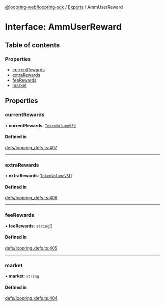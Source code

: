 [@loopring-web/loopring-sdk](../README.md) / [Exports](../modules.md) / AmmUserReward

# Interface: AmmUserReward

## Table of contents

### Properties

- [currentRewards](AmmUserReward.md#currentrewards)
- [extraRewards](AmmUserReward.md#extrarewards)
- [feeRewards](AmmUserReward.md#feerewards)
- [market](AmmUserReward.md#market)

## Properties

### currentRewards

• **currentRewards**: [`TokenVolumeV3`](TokenVolumeV3.md)[]

#### Defined in

[defs/loopring_defs.ts:407](https://github.com/Loopring/loopring_sdk/blob/538bd47/src/defs/loopring_defs.ts#L407)

___

### extraRewards

• **extraRewards**: [`TokenVolumeV3`](TokenVolumeV3.md)[]

#### Defined in

[defs/loopring_defs.ts:406](https://github.com/Loopring/loopring_sdk/blob/538bd47/src/defs/loopring_defs.ts#L406)

___

### feeRewards

• **feeRewards**: `string`[]

#### Defined in

[defs/loopring_defs.ts:405](https://github.com/Loopring/loopring_sdk/blob/538bd47/src/defs/loopring_defs.ts#L405)

___

### market

• **market**: `string`

#### Defined in

[defs/loopring_defs.ts:404](https://github.com/Loopring/loopring_sdk/blob/538bd47/src/defs/loopring_defs.ts#L404)
